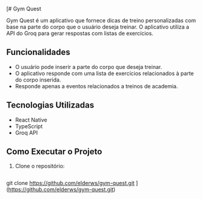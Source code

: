[# Gym Quest

Gym Quest é um aplicativo que fornece dicas de treino personalizadas com base na parte do corpo que o usuário deseja treinar. O aplicativo utiliza a API do Groq para gerar respostas com listas de exercícios.

## Funcionalidades

- O usuário pode inserir a parte do corpo que deseja treinar.
- O aplicativo responde com uma lista de exercícios relacionados à parte do corpo inserida.
- Responde apenas a eventos relacionados a treinos de academia.

## Tecnologias Utilizadas

- React Native
- TypeScript
- Groq API

## Como Executar o Projeto

1. Clone o repositório:

   ```sh
  git clone https://github.com/elderws/gym-quest.git
](https://github.com/elderws/gym-quest.git)

